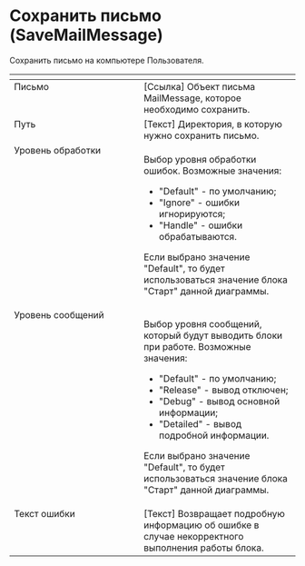 # Сохранить письмо (SaveMailMessage)

Сохранить письмо на компьютере Пользователя.

<table data-header-hidden><thead><tr><th width="248" valign="top"></th><th width="287" valign="top"></th></tr></thead><tbody><tr><td valign="top">Письмо</td><td valign="top">[Ссылка] Объект письма MailMessage, которое необходимо сохранить.</td></tr><tr><td valign="top">Путь</td><td valign="top">[Текст] Директория, в которую нужно сохранить письмо.</td></tr><tr><td valign="top">Уровень обработки</td><td valign="top"><p>Выбор уровня обработки ошибок. Возможные значения: </p><ul><li>"Default" - по умолчанию; </li><li>"Ignore" - ошибки игнорируются; </li><li>"Handle" - ошибки обрабатываются. </li></ul><p>Если выбрано значение "Default", то будет использоваться значение блока "Старт" данной диаграммы.</p></td></tr><tr><td valign="top">Уровень сообщений</td><td valign="top"><p>Выбор уровня сообщений, который будут выводить блоки при работе. Возможные значения: </p><ul><li>"Default" - по умолчанию; </li><li>"Release" - вывод отключен; </li><li>"Debug" - вывод основной информации; </li><li>"Detailed" - вывод подробной информации. </li></ul><p>Если выбрано значение "Default", то будет использоваться значение блока "Старт" данной диаграммы.</p></td></tr><tr><td valign="top">Текст ошибки</td><td valign="top">[Текст] Возвращает подробную информацию об ошибке в случае некорректного выполнения работы блока.</td></tr></tbody></table>
